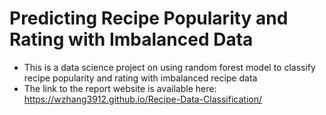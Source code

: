 # Predicting Recipe Popularity and Rating with Imbalanced Data 

- This is a data science project on using random forest model to classify recipe popularity and rating with imbalanced recipe data
- The link to the report website is available here: https://wzhang3912.github.io/Recipe-Data-Classification/
